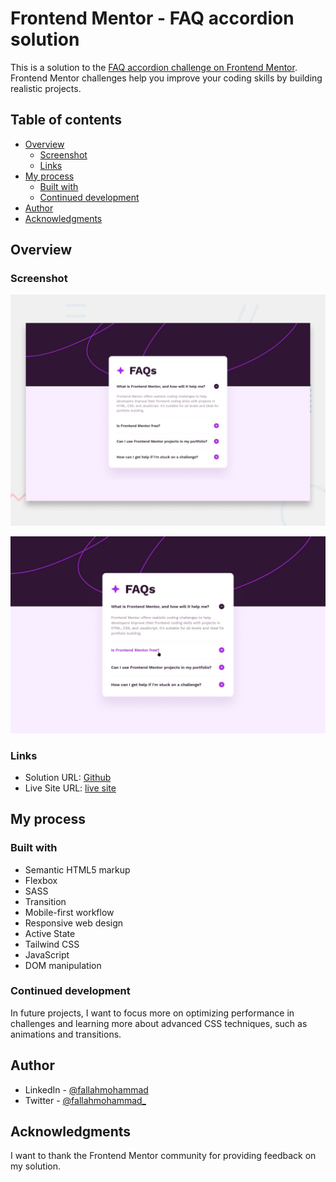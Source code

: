 # Frontend Mentor - FAQ accordion solution

This is a solution to the [FAQ accordion challenge on Frontend Mentor](https://www.frontendmentor.io/challenges/faq-accordion-wyfFdeBwBz). Frontend Mentor challenges help you improve your coding skills by building realistic projects.

## Table of contents

- [Overview](#overview)
  - [Screenshot](#screenshot)
  - [Links](#links)
- [My process](#my-process)
  - [Built with](#built-with)
  - [Continued development](#continued-development)
- [Author](#author)
- [Acknowledgments](#acknowledgments)

## Overview

### Screenshot

![Desktop](./design/desktop-preview.jpg)

![Mobile](./design/active-states.jpg)

### Links

- Solution URL: [Github](https://github.com/mohammadfallah7/FAQ-Accordion.git)
- Live Site URL: [live site](https://mohammadfallah7.github.io/FAQ-Accordion/)

## My process

### Built with

- Semantic HTML5 markup
- Flexbox
- SASS
- Transition
- Mobile-first workflow
- Responsive web design
- Active State
- Tailwind CSS
- JavaScript
- DOM manipulation

### Continued development

In future projects, I want to focus more on optimizing performance in challenges and learning more about advanced CSS techniques, such as animations and transitions.

## Author

- LinkedIn - [@fallahmohammad](https://www.linkedin.com/in/fallahmohammad/)
- Twitter - [@fallahmohammad\_](https://www.twitter.com/fallahmohammad_)

## Acknowledgments

I want to thank the Frontend Mentor community for providing feedback on my solution.
